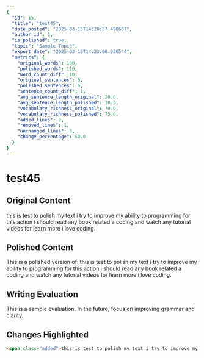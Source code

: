 ```yaml
---
{
  "id": 15,
  "title": "test45",
  "date_posted": "2025-03-15T14:20:57.490667",
  "author_id": 1,
  "is_polished": true,
  "topic": "Sample Topic",
  "export_date": "2025-03-15T14:23:00.936544",
  "metrics": {
    "original_words": 100,
    "polished_words": 110,
    "word_count_diff": 10,
    "original_sentences": 5,
    "polished_sentences": 6,
    "sentence_count_diff": 1,
    "avg_sentence_length_original": 20.0,
    "avg_sentence_length_polished": 18.3,
    "vocabulary_richness_original": 70.0,
    "vocabulary_richness_polished": 75.0,
    "added_lines": 2,
    "removed_lines": 1,
    "unchanged_lines": 3,
    "change_percentage": 50.0
  }
}
---
```


# test45

## Original Content

this is test to polish my text i try to improve my ability to programming for this action i should read any book related a coding and watch any tutorial videos for learn more i love coding.


## Polished Content

This is a polished version of: this is test to polish my text i try to improve my ability to programming for this action i should read any book related a coding and watch any tutorial videos for learn more i love coding.

## Writing Evaluation

This is a sample evaluation. In the future, focus on improving grammar and clarity.

## Changes Highlighted

```html
<span class="added">this is test to polish my text i try to improve my ability to programming for this action i should read any book related a coding and watch any tutorial videos for learn more i love coding.</span>
```
